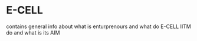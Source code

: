 # E-CELL
contains general info about what is enturprenours and what do E-CELL IITM do and what is its AIM 

